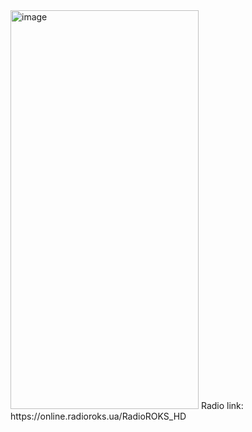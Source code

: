 <img width="301" height="638" alt="image" src="https://github.com/user-attachments/assets/a9899748-4154-4c5b-85a8-74c189edd96e" />
Radio link: https://online.radioroks.ua/RadioROKS_HD
